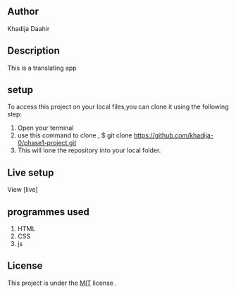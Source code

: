 

## Author

Khadija Daahir

## Description

This is a translating app

## setup


To access this project on your local files,you can clone it using the following step:
1. Open your terminal
2. use this command to clone , $ git clone  https://github.com/khadija-0/phase1-project.git
3. This will lone the repository into your local folder.

## Live setup
View [live]

## programmes used
1. HTML
2. CSS
3. js

## License
This  project is under the  [MIT](License)
license .
